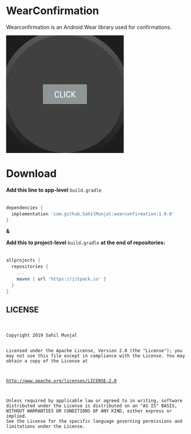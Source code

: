 # WearConfirmation
Wearconfirmation is an Android Wear library used for confirmations.

<img src="images/demo.gif" align="center"/>

# Download

**Add this line to app-level** `build.gradle`

```gradle

dependencies {
  implementation 'com.github.SahilMunjal:wearconfirmation:1.0.0'
}
```

**&**

**Add this to project-level** `build.gradle` **at the end of repositories:**

```gradle

allprojects {
  repositories {
    ...
    maven { url 'https://jitpack.io' }
  }
}
```

## LICENSE
<br>
<pre><code>Copyright 2019 Sahil Munjal

Licensed under the Apache License, Version 2.0 (the "License");
you may not use this file except in compliance with the License.
You may obtain a copy of the License at

   http://www.apache.org/licenses/LICENSE-2.0

Unless required by applicable law or agreed to in writing, software
distributed under the License is distributed on an "AS IS" BASIS,
WITHOUT WARRANTIES OR CONDITIONS OF ANY KIND, either express or implied.
See the License for the specific language governing permissions and
limitations under the License.

</code></pre>
